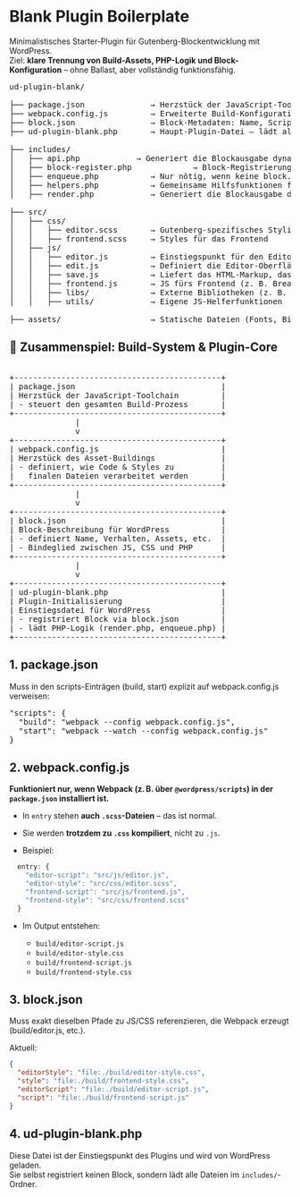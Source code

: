 # Blank Plugin Boilerplate

Minimalistisches Starter-Plugin für Gutenberg-Blockentwicklung mit WordPress.  
Ziel: **klare Trennung von Build-Assets, PHP-Logik und Block-Konfiguration** – ohne Ballast, aber vollständig funktionsfähig.

<pre>
ud-plugin-blank/

├── package.json              → Herzstück der JavaScript-Toolchain, steuert den gesamten Build-Prozess
├── webpack.config.js         → Erweiterte Build-Konfiguration. <strong>`package.json` muss auf diese Entrypunkte verweisen</strong>.
├── block.json                → Block-Metadaten: Name, Scripts, Styles, Attribute
├── ud-plugin-blank.php       → Haupt-Plugin-Datei – lädt alle includes/*

├── includes/                 
│   ├── api.php            → Generiert die Blockausgabe dynamisch mit PHP – z. B. durch Abfragen mit WP_Query
│   ├── block-register.php             → Block-Registrierung
│   ├── enqueue.php           → Nur nötig, wenn keine block.json vorhanden ist – oder für zusätzliches JS (z. B. Isotope).
│   ├── helpers.php           → Gemeinsame Hilfsfunktionen für Block-Logik, z. B. Kontextprüfung oder Teaser-Erkennung
│   ├── render.php            → Generiert die Blockausgabe dynamisch mit PHP – z. B. durch Abfragen mit WP_Query

├── src/
│   ├── css/
│   │   ├── editor.scss       → Gutenberg-spezifisches Styling
│   │   ├── frontend.scss     → Styles für das Frontend
│   ├── js/
│   │   ├── editor.js         → Einstiegspunkt für den Editor; lädt Block-Konfiguration und Logik
│   │   ├── edit.js           → Definiert die Editor-Oberfläche inkl. Inspector Controls
│   │   ├── save.js           → Liefert das HTML-Markup, das im Beitrag gespeichert wird
│   │   ├── frontend.js       → JS fürs Frontend (z. B. Breakpoints, DOM)
│   │   ├── libs/             → Externe Bibliotheken (z. B. Isotope – ungebundelt)
│   │   ├── utils/            → Eigene JS-Helferfunktionen

├── assets/                   → Statische Dateien (Fonts, Bilder, Icons – nicht gebundelt)
</pre>

## 🧱 Zusammenspiel: Build-System & Plugin-Core
<pre> 
+--------------------------------------------+
| package.json                               |
| Herzstück der JavaScript-Toolchain         |
| - steuert den gesamten Build-Prozess       |
+--------------------------------------------+
              |
              v
+--------------------------------------------+
| webpack.config.js                          |
| Herzstück des Asset-Buildings              |
| - definiert, wie Code & Styles zu          |
|   finalen Dateien verarbeitet werden       |
+--------------------------------------------+
              |
              v
+--------------------------------------------+
| block.json                                 |
| Block-Beschreibung für WordPress           |
| - definiert Name, Verhalten, Assets, etc.  |
| - Bindeglied zwischen JS, CSS und PHP      |
+--------------------------------------------+
              |
              v
+--------------------------------------------+
| ud-plugin-blank.php                        |
| Plugin-Initialisierung                     |
| Einstiegsdatei für WordPress               |
| - registriert Block via block.json         |
| - lädt PHP-Logik (render.php, enqueue.php) |
+--------------------------------------------+
</pre>

## 1. package.json
Muss in den scripts-Einträgen (build, start) explizit auf webpack.config.js verweisen:
<pre>
"scripts": {
  "build": "webpack --config webpack.config.js",
  "start": "webpack --watch --config webpack.config.js"
}
</pre>

## 2. webpack.config.js
<strong>Funktioniert nur, wenn Webpack (z. B. über `@wordpress/scripts`) in der `package.json` installiert ist.</strong>

* In `entry` stehen **auch `.scss`-Dateien** – das ist normal.
* Sie werden **trotzdem zu `.css` kompiliert**, nicht zu `.js`.


* Beispiel:

```js
  entry: {
    "editor-script": "src/js/editor.js",
    "editor-style": "src/css/editor.scss",
    "frontend-script": "src/js/frontend.js",
    "frontend-style": "src/css/frontend.scss"
  }
```

* Im Output entstehen:

  * `build/editor-script.js`
  * `build/editor-style.css`
  * `build/frontend-script.js`
  * `build/frontend-style.css`



## 3. block.json
Muss exakt dieselben Pfade zu JS/CSS referenzieren, die Webpack erzeugt (build/editor.js, etc.).

Aktuell:

```json
{
  "editorStyle": "file:./build/editor-style.css",
  "style": "file:./build/frontend-style.css",
  "editorScript": "file:./build/editor-script.js",
  "script": "file:./build/frontend-script.js"
}
```

## 4. ud-plugin-blank.php
Diese Datei ist der Einstiegspunkt des Plugins und wird von WordPress geladen.  
Sie selbst registriert keinen Block, sondern lädt alle Dateien im `includes/`-Ordner.